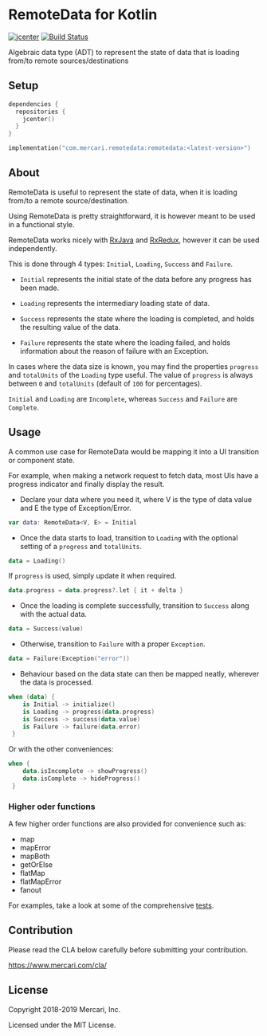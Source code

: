 # RemoteData for Kotlin

[![jcenter](https://api.bintray.com/packages/mercari-inc/maven/remotedatak/images/download.svg)](https://bintray.com/mercari-inc/maven/remotedatak/_latestVersion) 
[![Build Status](https://circleci.com/gh/mercari/RemoteDataK.svg?style=svg)](https://circleci.com/gh/mercari/RemoteDataK)

Algebraic data type (ADT) to represent the state of data that is loading from/to remote sources/destinations

## Setup

```kotlin
dependencies {
  repositories {
    jcenter()
  }
}

implementation("com.mercari.remotedata:remotedata:<latest-version>")
```

## About

RemoteData is useful to represent the state of data, when it is loading from/to a remote source/destination.

Using RemoteData is pretty straightforward, it is however meant to be used in a functional style.

RemoteData works nicely with [RxJava](https://github.com/ReactiveX/RxJava) and [RxRedux](https://github.com/mercari/RxRedux), however it can be used independently.

This is done through 4 types: `Initial`, `Loading`, `Success` and `Failure`.

- `Initial` represents the initial state of the data before any progress has been made.

- `Loading` represents the intermediary loading state of data.

- `Success` represents the state where the loading is completed, and holds the resulting value of the data.

- `Failure` represents the state where the loading failed, and holds information about the reason of failure with an Exception. 

In cases where the data size is known, you may find the properties `progress` and `totalUnits` of the `Loading` type useful.
The value of `progress` is always between `0` and `totalUnits` (default of `100` for percentages). 

`Initial` and `Loading` are `Incomplete`, whereas `Success` and `Failure` are `Complete`.

## Usage

A common use case for RemoteData would be mapping it into a UI transition or component state.

For example, when making a network request to fetch data, most UIs have a progress indicator and finally display the result.

- Declare your data where you need it, where V is the type of data value and E the type of Exception/Error.

```kotlin
var data: RemoteData<V, E> = Initial

```

- Once the data starts to load, transition to `Loading` with the optional setting of a `progress` and `totalUnits`.

```kotlin
data = Loading()
```

If `progress` is used, simply update it when required.

```kotlin
data.progress = data.progress?.let { it + delta }
```

- Once the loading is complete successfully, transition to `Success` along with the actual data.

```kotlin
data = Success(value)
```

- Otherwise, transition to `Failure` with a proper `Exception`.

```kotlin
data = Failure(Exception("error"))
```

- Behaviour based on the data state can then be mapped neatly, wherever the data is processed.
```kotlin
when (data) {
    is Initial -> initialize()
    is Loading -> progress(data.progress)
    is Success -> success(data.value) 
    is Failure -> failure(data.error)
 }
```

Or with the other conveniences:

```kotlin
when {
    data.isIncomplete -> showProgress()
    data.isComplete -> hideProgress()
 }
```

### Higher oder functions

A few higher order functions are also provided for convenience such as:

- map
- mapError
- mapBoth
- getOrElse
- flatMap
- flatMapError
- fanout

For examples, take a look at some of the comprehensive [tests](https://github.com/mercari/RemoteData/blob/master/remotedata/src/test/java/com/mercari/remotedata/RemoteDataTest.kt).

## Contribution

Please read the CLA below carefully before submitting your contribution.

https://www.mercari.com/cla/

## License

Copyright 2018-2019 Mercari, Inc.

Licensed under the MIT License. 
